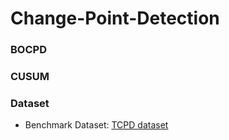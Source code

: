 # Change-Point-Detection

### BOCPD

### CUSUM

### Dataset
* Benchmark Dataset: [TCPD dataset](https://github.com/alan-turing-institute/TCPD/blob/master/annotations.json) 
